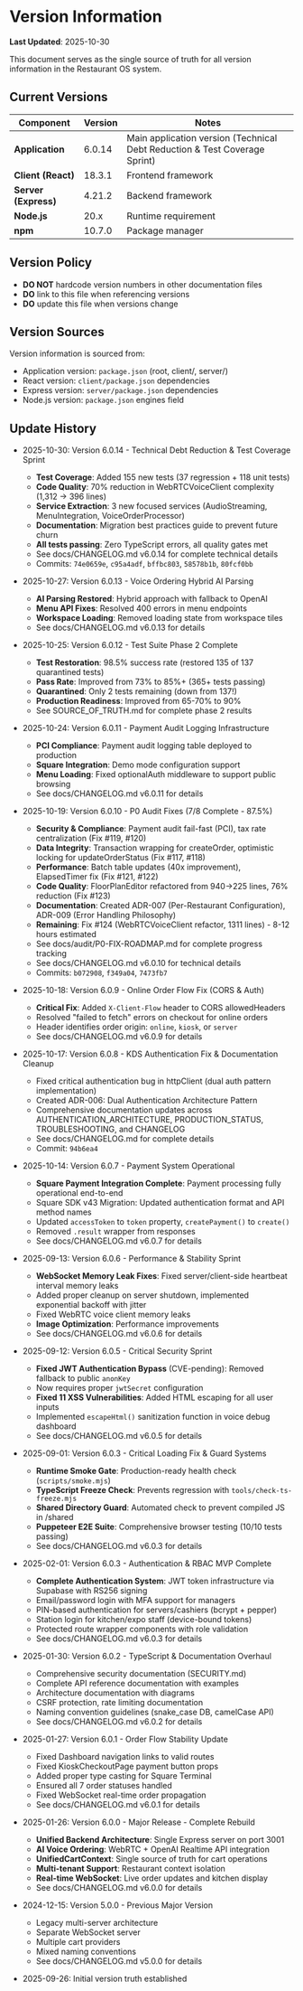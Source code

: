 # Version Information

**Last Updated**: 2025-10-30

This document serves as the single source of truth for all version information in the Restaurant OS system.

## Current Versions

| Component | Version | Notes |
|-----------|---------|-------|
| **Application** | 6.0.14 | Main application version (Technical Debt Reduction & Test Coverage Sprint) |
| **Client (React)** | 18.3.1 | Frontend framework |
| **Server (Express)** | 4.21.2 | Backend framework |
| **Node.js** | 20.x | Runtime requirement |
| **npm** | 10.7.0 | Package manager |

## Version Policy

- **DO NOT** hardcode version numbers in other documentation files
- **DO** link to this file when referencing versions
- **DO** update this file when versions change

## Version Sources

Version information is sourced from:
- Application version: `package.json` (root, client/, server/)
- React version: `client/package.json` dependencies
- Express version: `server/package.json` dependencies
- Node.js version: `package.json` engines field

## Update History

- 2025-10-30: Version 6.0.14 - Technical Debt Reduction & Test Coverage Sprint
  - **Test Coverage**: Added 155 new tests (37 regression + 118 unit tests)
  - **Code Quality**: 70% reduction in WebRTCVoiceClient complexity (1,312 → 396 lines)
  - **Service Extraction**: 3 new focused services (AudioStreaming, MenuIntegration, VoiceOrderProcessor)
  - **Documentation**: Migration best practices guide to prevent future churn
  - **All tests passing**: Zero TypeScript errors, all quality gates met
  - See docs/CHANGELOG.md v6.0.14 for complete technical details
  - Commits: `74e0659e`, `c95a4adf`, `bffbc803`, `58578b1b`, `80fcf0bb`

- 2025-10-27: Version 6.0.13 - Voice Ordering Hybrid AI Parsing
  - **AI Parsing Restored**: Hybrid approach with fallback to OpenAI
  - **Menu API Fixes**: Resolved 400 errors in menu endpoints
  - **Workspace Loading**: Removed loading state from workspace tiles
  - See docs/CHANGELOG.md v6.0.13 for details

- 2025-10-25: Version 6.0.12 - Test Suite Phase 2 Complete
  - **Test Restoration**: 98.5% success rate (restored 135 of 137 quarantined tests)
  - **Pass Rate**: Improved from 73% to 85%+ (365+ tests passing)
  - **Quarantined**: Only 2 tests remaining (down from 137!)
  - **Production Readiness**: Improved from 65-70% to 90%
  - See SOURCE_OF_TRUTH.md for complete phase 2 results

- 2025-10-24: Version 6.0.11 - Payment Audit Logging Infrastructure
  - **PCI Compliance**: Payment audit logging table deployed to production
  - **Square Integration**: Demo mode configuration support
  - **Menu Loading**: Fixed optionalAuth middleware to support public browsing
  - See docs/CHANGELOG.md v6.0.11 for details

- 2025-10-19: Version 6.0.10 - P0 Audit Fixes (7/8 Complete - 87.5%)
  - **Security & Compliance**: Payment audit fail-fast (PCI), tax rate centralization (Fix #119, #120)
  - **Data Integrity**: Transaction wrapping for createOrder, optimistic locking for updateOrderStatus (Fix #117, #118)
  - **Performance**: Batch table updates (40x improvement), ElapsedTimer fix (Fix #121, #122)
  - **Code Quality**: FloorPlanEditor refactored from 940→225 lines, 76% reduction (Fix #123)
  - **Documentation**: Created ADR-007 (Per-Restaurant Configuration), ADR-009 (Error Handling Philosophy)
  - **Remaining**: Fix #124 (WebRTCVoiceClient refactor, 1311 lines) - 8-12 hours estimated
  - See docs/audit/P0-FIX-ROADMAP.md for complete progress tracking
  - See docs/CHANGELOG.md v6.0.10 for technical details
  - Commits: `b072908`, `f349a04`, `7473fb7`
- 2025-10-18: Version 6.0.9 - Online Order Flow Fix (CORS & Auth)
  - **Critical Fix**: Added `X-Client-Flow` header to CORS allowedHeaders
  - Resolved "failed to fetch" errors on checkout for online orders
  - Header identifies order origin: `online`, `kiosk`, or `server`
  - See docs/CHANGELOG.md v6.0.9 for details

- 2025-10-17: Version 6.0.8 - KDS Authentication Fix & Documentation Cleanup
  - Fixed critical authentication bug in httpClient (dual auth pattern implementation)
  - Created ADR-006: Dual Authentication Architecture Pattern
  - Comprehensive documentation updates across AUTHENTICATION_ARCHITECTURE, PRODUCTION_STATUS, TROUBLESHOOTING, and CHANGELOG
  - See docs/CHANGELOG.md for complete details
  - Commit: `94b6ea4`

- 2025-10-14: Version 6.0.7 - Payment System Operational
  - **Square Payment Integration Complete**: Payment processing fully operational end-to-end
  - Square SDK v43 Migration: Updated authentication format and API method names
  - Updated `accessToken` to `token` property, `createPayment()` to `create()`
  - Removed `.result` wrapper from responses
  - See docs/CHANGELOG.md v6.0.7 for details

- 2025-09-13: Version 6.0.6 - Performance & Stability Sprint
  - **WebSocket Memory Leak Fixes**: Fixed server/client-side heartbeat interval memory leaks
  - Added proper cleanup on server shutdown, implemented exponential backoff with jitter
  - Fixed WebRTC voice client memory leaks
  - **Image Optimization**: Performance improvements
  - See docs/CHANGELOG.md v6.0.6 for details

- 2025-09-12: Version 6.0.5 - Critical Security Sprint
  - **Fixed JWT Authentication Bypass** (CVE-pending): Removed fallback to public `anonKey`
  - Now requires proper `jwtSecret` configuration
  - **Fixed 11 XSS Vulnerabilities**: Added HTML escaping for all user inputs
  - Implemented `escapeHtml()` sanitization function in voice debug dashboard
  - See docs/CHANGELOG.md v6.0.5 for details

- 2025-09-01: Version 6.0.3 - Critical Loading Fix & Guard Systems
  - **Runtime Smoke Gate**: Production-ready health check (`scripts/smoke.mjs`)
  - **TypeScript Freeze Check**: Prevents regression with `tools/check-ts-freeze.mjs`
  - **Shared Directory Guard**: Automated check to prevent compiled JS in /shared
  - **Puppeteer E2E Suite**: Comprehensive browser testing (10/10 tests passing)
  - See docs/CHANGELOG.md v6.0.3 for details

- 2025-02-01: Version 6.0.3 - Authentication & RBAC MVP Complete
  - **Complete Authentication System**: JWT token infrastructure via Supabase with RS256 signing
  - Email/password login with MFA support for managers
  - PIN-based authentication for servers/cashiers (bcrypt + pepper)
  - Station login for kitchen/expo staff (device-bound tokens)
  - Protected route wrapper components with role validation
  - See docs/CHANGELOG.md v6.0.3 for details

- 2025-01-30: Version 6.0.2 - TypeScript & Documentation Overhaul
  - Comprehensive security documentation (SECURITY.md)
  - Complete API reference documentation with examples
  - Architecture documentation with diagrams
  - CSRF protection, rate limiting documentation
  - Naming convention guidelines (snake_case DB, camelCase API)
  - See docs/CHANGELOG.md v6.0.2 for details

- 2025-01-27: Version 6.0.1 - Order Flow Stability Update
  - Fixed Dashboard navigation links to valid routes
  - Fixed KioskCheckoutPage payment button props
  - Added proper type casting for Square Terminal
  - Ensured all 7 order statuses handled
  - Fixed WebSocket real-time order propagation
  - See docs/CHANGELOG.md v6.0.1 for details

- 2025-01-26: Version 6.0.0 - Major Release - Complete Rebuild
  - **Unified Backend Architecture**: Single Express server on port 3001
  - **AI Voice Ordering**: WebRTC + OpenAI Realtime API integration
  - **UnifiedCartContext**: Single source of truth for cart operations
  - **Multi-tenant Support**: Restaurant context isolation
  - **Real-time WebSocket**: Live order updates and kitchen display
  - See docs/CHANGELOG.md v6.0.0 for details

- 2024-12-15: Version 5.0.0 - Previous Major Version
  - Legacy multi-server architecture
  - Separate WebSocket server
  - Multiple cart providers
  - Mixed naming conventions
  - See docs/CHANGELOG.md v5.0.0 for details

- 2025-09-26: Initial version truth established